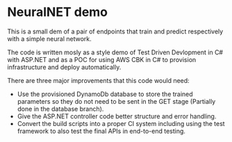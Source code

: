 # NeuralNET demo

This is a small dem of a pair of endpoints that train and predict 
respectively with a simple neural network.

The code is written mosly as a style demo of Test Driven Devlopment in 
C# with ASP.NET and as a POC for using AWS CBK in C# to provision 
infrastructure and deploy automatically. 

There are three major improvements that this code would need:

- Use the provisioned DynamoDb database to store the trained parameters so 
they do not need to be sent in the GET stage (Partially done in the database branch).
- Give the ASP.NET controller code better structure and error handling.
- Convert the build scripts into a proper CI system including using the 
test framework to also test the final APIs in end-to-end testing.
